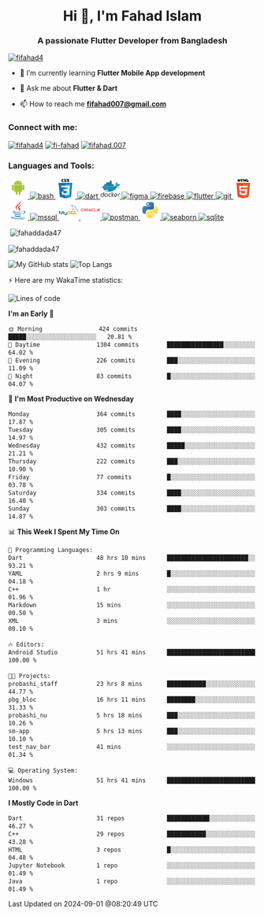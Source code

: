 <h1 align="center">Hi 👋, I'm Fahad Islam</h1>
<h3 align="center">A passionate Flutter Developer from Bangladesh</h3>

<p align="left"> <a href="https://twitter.com/fifahad4" target="blank"><img src="https://img.shields.io/twitter/follow/fifahad4?logo=twitter&style=for-the-badge" alt="fifahad4" /></a> </p>

- 🌱 I’m currently learning **Flutter Mobile App development**

- 💬 Ask me about **Flutter & Dart**

- 📫 How to reach me **fifahad007@gmail.com**

<h3 align="left">Connect with me:</h3>
<p align="left">
<a href="https://twitter.com/fifahad4" target="blank"><img align="center" src="https://raw.githubusercontent.com/rahuldkjain/github-profile-readme-generator/master/src/images/icons/Social/twitter.svg" alt="fifahad4" height="30" width="40" /></a>
<a href="https://linkedin.com/in/fi-fahad" target="blank"><img align="center" src="https://raw.githubusercontent.com/rahuldkjain/github-profile-readme-generator/master/src/images/icons/Social/linked-in-alt.svg" alt="fi-fahad" height="30" width="40" /></a>
<a href="https://fb.com/fifahad.007" target="blank"><img align="center" src="https://raw.githubusercontent.com/rahuldkjain/github-profile-readme-generator/master/src/images/icons/Social/facebook.svg" alt="fifahad.007" height="30" width="40" /></a>
</p>

<h3 align="left">Languages and Tools:</h3>
<p align="left"> <a href="https://developer.android.com" target="_blank" rel="noreferrer"> <img src="https://raw.githubusercontent.com/devicons/devicon/master/icons/android/android-original-wordmark.svg" alt="android" width="40" height="40"/> </a> <a href="https://www.gnu.org/software/bash/" target="_blank" rel="noreferrer"> <img src="https://www.vectorlogo.zone/logos/gnu_bash/gnu_bash-icon.svg" alt="bash" width="40" height="40"/> </a> <a href="https://www.w3schools.com/css/" target="_blank" rel="noreferrer"> <img src="https://raw.githubusercontent.com/devicons/devicon/master/icons/css3/css3-original-wordmark.svg" alt="css3" width="40" height="40"/> </a> <a href="https://dart.dev" target="_blank" rel="noreferrer"> <img src="https://www.vectorlogo.zone/logos/dartlang/dartlang-icon.svg" alt="dart" width="40" height="40"/> </a> <a href="https://www.docker.com/" target="_blank" rel="noreferrer"> <img src="https://raw.githubusercontent.com/devicons/devicon/master/icons/docker/docker-original-wordmark.svg" alt="docker" width="40" height="40"/> </a> <a href="https://www.figma.com/" target="_blank" rel="noreferrer"> <img src="https://www.vectorlogo.zone/logos/figma/figma-icon.svg" alt="figma" width="40" height="40"/> </a> <a href="https://firebase.google.com/" target="_blank" rel="noreferrer"> <img src="https://www.vectorlogo.zone/logos/firebase/firebase-icon.svg" alt="firebase" width="40" height="40"/> </a> <a href="https://flutter.dev" target="_blank" rel="noreferrer"> <img src="https://www.vectorlogo.zone/logos/flutterio/flutterio-icon.svg" alt="flutter" width="40" height="40"/> </a> <a href="https://git-scm.com/" target="_blank" rel="noreferrer"> <img src="https://www.vectorlogo.zone/logos/git-scm/git-scm-icon.svg" alt="git" width="40" height="40"/> </a> <a href="https://www.w3.org/html/" target="_blank" rel="noreferrer"> <img src="https://raw.githubusercontent.com/devicons/devicon/master/icons/html5/html5-original-wordmark.svg" alt="html5" width="40" height="40"/> </a> <a href="https://www.java.com" target="_blank" rel="noreferrer"> <img src="https://raw.githubusercontent.com/devicons/devicon/master/icons/java/java-original.svg" alt="java" width="40" height="40"/> </a> <a href="https://www.microsoft.com/en-us/sql-server" target="_blank" rel="noreferrer"> <img src="https://www.svgrepo.com/show/303229/microsoft-sql-server-logo.svg" alt="mssql" width="40" height="40"/> </a> <a href="https://www.mysql.com/" target="_blank" rel="noreferrer"> <img src="https://raw.githubusercontent.com/devicons/devicon/master/icons/mysql/mysql-original-wordmark.svg" alt="mysql" width="40" height="40"/> </a> <a href="https://www.oracle.com/" target="_blank" rel="noreferrer"> <img src="https://raw.githubusercontent.com/devicons/devicon/master/icons/oracle/oracle-original.svg" alt="oracle" width="40" height="40"/> </a> <a href="https://postman.com" target="_blank" rel="noreferrer"> <img src="https://www.vectorlogo.zone/logos/getpostman/getpostman-icon.svg" alt="postman" width="40" height="40"/> </a> <a href="https://www.python.org" target="_blank" rel="noreferrer"> <img src="https://raw.githubusercontent.com/devicons/devicon/master/icons/python/python-original.svg" alt="python" width="40" height="40"/> </a> <a href="https://seaborn.pydata.org/" target="_blank" rel="noreferrer"> <img src="https://seaborn.pydata.org/_images/logo-mark-lightbg.svg" alt="seaborn" width="40" height="40"/> </a> <a href="https://www.sqlite.org/" target="_blank" rel="noreferrer"> <img src="https://www.vectorlogo.zone/logos/sqlite/sqlite-icon.svg" alt="sqlite" width="40" height="40"/> </a> </p>

<p>&nbsp;<img align="center" src="https://github-readme-stats.vercel.app/api?username=fahaddada47&show_icons=true&locale=en" alt="fahaddada47" /></p>

<p><img align="center" src="https://github-readme-streak-stats.herokuapp.com/?user=fahaddada47&theme=dark" alt="fahaddada47" /></p>


![My GitHub stats](https://github-readme-stats.vercel.app/api?username=Fahaddada47&show_icons=true&theme=radical)
![Top Langs](https://github-readme-stats.vercel.app/api/top-langs/?username=Fahaddada47&layout=donut)


⚡ Here are my WakaTime statistics:

<!--START_SECTION:waka-->
![Lines of code](https://img.shields.io/badge/From%20Hello%20World%20I%27ve%20Written-1.1%20million%20lines%20of%20code-blue)

**I'm an Early 🐤** 

```text
🌞 Morning                424 commits         █████░░░░░░░░░░░░░░░░░░░░   20.81 % 
🌆 Daytime                1304 commits        ████████████████░░░░░░░░░   64.02 % 
🌃 Evening                226 commits         ███░░░░░░░░░░░░░░░░░░░░░░   11.09 % 
🌙 Night                  83 commits          █░░░░░░░░░░░░░░░░░░░░░░░░   04.07 % 
```
📅 **I'm Most Productive on Wednesday** 

```text
Monday                   364 commits         ████░░░░░░░░░░░░░░░░░░░░░   17.87 % 
Tuesday                  305 commits         ████░░░░░░░░░░░░░░░░░░░░░   14.97 % 
Wednesday                432 commits         █████░░░░░░░░░░░░░░░░░░░░   21.21 % 
Thursday                 222 commits         ███░░░░░░░░░░░░░░░░░░░░░░   10.90 % 
Friday                   77 commits          █░░░░░░░░░░░░░░░░░░░░░░░░   03.78 % 
Saturday                 334 commits         ████░░░░░░░░░░░░░░░░░░░░░   16.40 % 
Sunday                   303 commits         ████░░░░░░░░░░░░░░░░░░░░░   14.87 % 
```


📊 **This Week I Spent My Time On** 

```text
💬 Programming Languages: 
Dart                     48 hrs 10 mins      ███████████████████████░░   93.21 % 
YAML                     2 hrs 9 mins        █░░░░░░░░░░░░░░░░░░░░░░░░   04.18 % 
C++                      1 hr                ░░░░░░░░░░░░░░░░░░░░░░░░░   01.96 % 
Markdown                 15 mins             ░░░░░░░░░░░░░░░░░░░░░░░░░   00.50 % 
XML                      3 mins              ░░░░░░░░░░░░░░░░░░░░░░░░░   00.10 % 

🔥 Editors: 
Android Studio           51 hrs 41 mins      █████████████████████████   100.00 % 

🐱‍💻 Projects: 
probashi_staff           23 hrs 8 mins       ███████████░░░░░░░░░░░░░░   44.77 % 
pbg_bloc                 16 hrs 11 mins      ████████░░░░░░░░░░░░░░░░░   31.33 % 
probashi_nu              5 hrs 18 mins       ███░░░░░░░░░░░░░░░░░░░░░░   10.26 % 
sm-app                   5 hrs 13 mins       ███░░░░░░░░░░░░░░░░░░░░░░   10.10 % 
test_nav_bar             41 mins             ░░░░░░░░░░░░░░░░░░░░░░░░░   01.34 % 

💻 Operating System: 
Windows                  51 hrs 41 mins      █████████████████████████   100.00 % 
```

**I Mostly Code in Dart** 

```text
Dart                     31 repos            ████████████░░░░░░░░░░░░░   46.27 % 
C++                      29 repos            ███████████░░░░░░░░░░░░░░   43.28 % 
HTML                     3 repos             █░░░░░░░░░░░░░░░░░░░░░░░░   04.48 % 
Jupyter Notebook         1 repo              ░░░░░░░░░░░░░░░░░░░░░░░░░   01.49 % 
Java                     1 repo              ░░░░░░░░░░░░░░░░░░░░░░░░░   01.49 % 
```




 Last Updated on 2024-09-01 @08:20:49 UTC
<!--END_SECTION:waka-->
